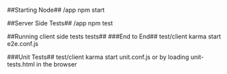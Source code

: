 ##Starting Node##
/app npm start


##Server Side Tests##
/app npm test


##Running client side tests tests##
###End to End##
test/client karma start e2e.conf.js


###Unit Tests##
test/client karma start unit.conf.js or by loading unit-tests.html in the browser
